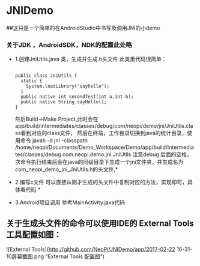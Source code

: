 JNIDemo
===========================================================

##这只是一个简单的在AndroidStudio中书写及调用JNI的小demo

### 关于JDK ，AndroidSDK，NDK的配置此处略

* 1.创建JniUtils.java 类，生成并生成.h头文件
  此类里代码很简单：
  <pre><code>
  public class JniUtils {
    static {
      System.loadLibrary("sayhello");
    }
    public native int secondTest(int a,int b);
    public native String sayHello();
  }</code></pre>
  
  然后Build->Make Project,此时会在app/build/intermediates/classes/debug/com/neopi/demo/jni/JniUtils.class看到对应的class文件，
  然后在终端，工作目录切换到java的统计目录，使用命令
  javah -d jni -classpath /home/neopi/Documents/Demo_Workspace/Demo/app/build/intermediates/classes/debug com.neopi.demo.jni.JniUtils
  注意debug 后面的空格，次命令执行结束后会在java的同级目录下生成一个jni文件夹，并生成名为com_neopi_demo_jni_JniUtils.h的头文件,*
  
  
 * 2.编写c文件
  可以直接从刚才生成的头文件中复制对应的方法，实现即可，具体看代码 *
  
 * 3.Android项目调用
  参考MainActivity.java代码
  
  
  ## 关于生成头文件的命令可以使用IDE的 External Tools工具配置如图：
  ![External Tools](http://github.com/NeoPi/JNIDemo/app/2017-02-22 16-31-10屏幕截图.png "External Tools 配置图")
  
